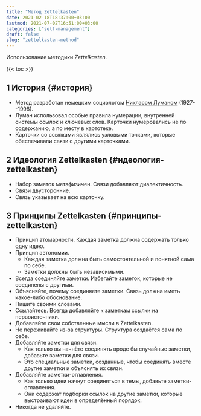 ```yaml
---
title: "Метод Zettelkasten"
date: 2021-02-18T18:37:00+03:00
lastmod: 2021-07-02T16:51:00+03:00
categories: ["self-management"]
draft: false
slug: "zettelkasten-method"
---
```


Использование методики _Zettelkasten_.

<!--more-->

{{< toc >}}


## <span class="section-num">1</span> История {#история}

-   Метод разработан немецким социологом [Никласом Луманом](https://ru.wikipedia.org/wiki/%D0%9B%D1%83%D0%BC%D0%B0%D0%BD,%5F%D0%9D%D0%B8%D0%BA%D0%BB%D0%B0%D1%81) (1927--1998).
-   Луман использовал особые правила нумерации, внутренней системы ссылок и ключевых слов. Карточки нумеровались не по содержанию, а по месту в картотеке.
-   Карточки со ссылками являлись узловыми точками, которые обеспечивали связи с другими карточками.


## <span class="section-num">2</span> Идеология Zettelkasten {#идеология-zettelkasten}

-   Набор заметок метафизичен. Связи добавляют диалектичность.
-   Связи двусторонние.
-   Связь указывает на всю карточку.


## <span class="section-num">3</span> Принципы Zettelkasten {#принципы-zettelkasten}

-   Принцип атомарности. Каждая заметка должна содержать только одну идею.
-   Принцип автономии.
    -   Каждая заметка должна быть самостоятельной и понятной сама по себе.
    -   Заметки должны быть независимыми.
-   Всегда соединяйте заметки. Избегайте заметок, которые не соединены с другими.
-   Объясняйте, почему соединяете заметки. Связь должна иметь какое-либо обоснование.
-   Пишите своими словами.
-   Ссылайтесь. Всегда добавляйте к заметкам ссылки на первоисточники.
-   Добавляйте свои собственные мысли в Zettelkasten.
-   Не переживайте из-за структуры. Структура создаётся сама по себе.
-   Добавляйте заметки для связи.
    -   Как только вы начнёте соединять вроде бы случайные заметки, добавьте заметки для связи.
    -   Это специальные заметки, созданные, чтобы соединять вместе другие заметки и объяснять их связи.
-   Добавляйте заметки-оглавления.
    -   Как только идеи начнут соединяться в темы, добавьте заметки-оглавления.
    -   Они содержат подборки ссылок на другие заметки, которые выстраивают идеи в определённый порядок.
-   Никогда не удаляйте.
